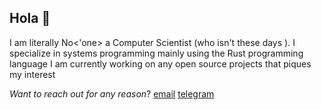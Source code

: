 ## Hola 👋

I am literally No<'one> a Computer Scientist (who isn't these days ). 
I specialize in systems programming mainly using the Rust programming language
I am currently working on any open source projects that piques my interest


*Want to reach out for any reason*?
[email](Saediek@proton.me)
[telegram](https//.t.me/Saediek)
<!--
**Saediek/Saediek** is a ✨ _special_ ✨ repository because its `README.md` (this file) appears on your GitHub profile.

Here are some ideas to get you started:

- 🔭 I’m currently working on ...
- 🌱 I’m currently learning ...
- 👯 I’m looking to collaborate on ...
- 🤔 I’m looking for help with ...
- 💬 Ask me about ...
- 📫 How to reach me: Saediek
- 😄 Pronouns: ...
- ⚡ Fun fact: ...
-->


